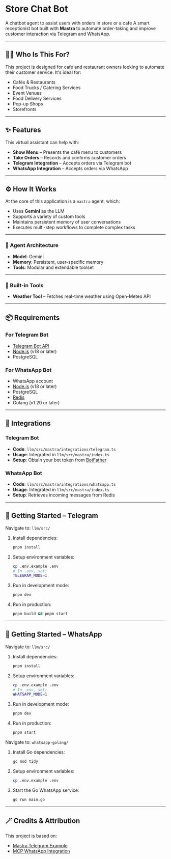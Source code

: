 # Store Chat Bot

A chatbot agent to assist users with orders in store or a cafe
A smart receptionist bot built with **Mastra** to automate order-taking and improve customer interaction via Telegram and WhatsApp.

---

## 🧑‍🍳 Who Is This For?

This project is designed for café and restaurant owners looking to automate their customer service. It's ideal for:

- Cafés & Restaurants
- Food Trucks / Catering Services
- Event Venues
- Food Delivery Services
- Pop-up Shops
- Storefronts

---

## ✨ Features

This virtual assistant can help with:

- **Show Menu** – Presents the café menu to customers
- **Take Orders** – Records and confirms customer orders
- **Telegram Integration** – Accepts orders via Telegram bot
- **WhatsApp Integration** – Accepts orders via WhatsApp

---

## ⚙️ How It Works

At the core of this application is a `mastra` agent, which:

- Uses **Gemini** as the LLM
- Supports a variety of custom tools
- Maintains persistent memory of user conversations
- Executes multi-step workflows to complete complex tasks

---

### 🧠 Agent Architecture

- **Model**: Gemini
- **Memory**: Persistent, user-specific memory
- **Tools**: Modular and extendable toolset

---

### 🧰 Built-in Tools

- **Weather Tool** – Fetches real-time weather using Open-Meteo API

---

## 📦 Requirements

### For Telegram Bot

- [Telegram Bot API](https://core.telegram.org/bots/api)
- [Node.js](https://nodejs.org/en/) (v18 or later)
- PostgreSQL

### For WhatsApp Bot

- WhatsApp account
- [Node.js](https://nodejs.org/en/) (v18 or later)
- PostgreSQL
- [Redis](https://redis.io/)
- Golang (v1.20 or later)

---

## 💬 Integrations

### Telegram Bot

- **Code**: `llm/src/mastra/integrations/telegram.ts`
- **Usage**: Integrated in `llm/src/mastra/index.ts`
- **Setup**: Obtain your bot token from [BotFather](https://t.me/BotFather)

### WhatsApp Bot

- **Code**: `llm/src/mastra/integrations/whatsapp.ts`
- **Usage**: Integrated in `llm/src/mastra/index.ts`
- **Setup**: Retrieves incoming messages from Redis

---

## 🚀 Getting Started – Telegram

Navigate to: `llm/src/`

1. Install dependencies:
   ```bash
   pnpm install
   ```
2. Setup environment variables:
   ```bash
   cp .env.example .env
   # In .env, set:
   TELEGRAM_MODE=1
   ```
3. Run in development mode:
   ```bash
   pnpm dev
   ```
4. Run in production:
   ```bash
   pnpm build && pnpm start
   ```

---

## 🚀 Getting Started – WhatsApp

Navigate to: `llm/src/`

1. Install dependencies:
   ```bash
   pnpm install
   ```
2. Setup environment variables:
   ```bash
   cp .env.example .env
   # In .env, set:
   WHATSAPP_MODE=1
   ```
3. Run in development mode:
   ```bash
   pnpm dev
   ```
4. Run in production:
   ```bash
   pnpm start
   ```

Navigate to: `whatsapp-golang/`

1. Install Go dependencies:
   ```bash
   go mod tidy
   ```
2. Setup environment variables:
   ```bash
   cp .env.example .env
   ```
3. Start the Go WhatsApp service:
   ```bash
   go run main.go
   ```

---

## 🪄 Credits & Attribution

This project is based on:

- [Mastra Telegram Example](https://github.com/mastra-ai/personal-assistant-example)
- [MCP WhatsApp Integration](https://github.com/lharries/whatsapp-mcp)  
